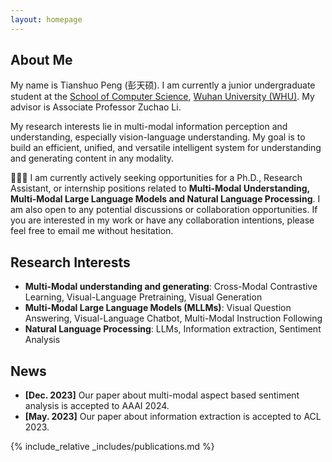 ```yaml
---
layout: homepage
---
```


## About Me

My name is Tianshuo Peng (彭天硕). I am currently a junior undergraduate student at the [School of Computer Science](https://cs.whu.edu.cn/), [Wuhan University (WHU)](https://www.whu.edu.cn/). My advisor is Associate Professor Zuchao Li. 

My research interests lie in multi-modal information perception and understanding, especially vision-language understanding. My goal is to build an efficient, unified, and versatile intelligent system for understanding and generating content in any modality.

👋👋👋 I am currently actively seeking opportunities for a Ph.D., Research Assistant, or internship positions related to <strong>Multi-Modal Understanding, Multi-Modal Large Language Models and Natural Language Processing</strong>. I am also open to any potential discussions or collaboration opportunities. If you are interested in my work or have any collaboration intentions, please feel free to email me without hesitation.

## Research Interests
- **Multi-Modal understanding and generating**: Cross-Modal Contrastive Learning, Visual-Language Pretraining, Visual Generation
- **Multi-Modal Large Language Models (MLLMs)**: Visual Question Answering, Visual-Language Chatbot, Multi-Modal Instruction Following
- **Natural Language Processing**: LLMs, Information extraction, Sentiment Analysis

## News

- **[Dec. 2023]** Our paper about multi-modal aspect based sentiment analysis is accepted to AAAI 2024.
- **[May. 2023]** Our paper about information extraction is accepted to ACL 2023.

{% include_relative _includes/publications.md %}


